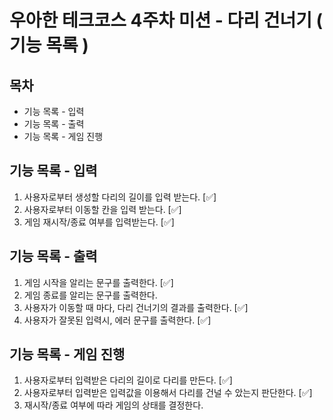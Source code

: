 # 우아한 테크코스 4주차 미션 - 다리 건너기 ( 기능 목록 ) 

## 목차 
- 기능 목록 - 입력
- 기능 목록 - 출력
- 기능 목록 - 게임 진행

## 기능 목록 - 입력
1. 사용자로부터 생성할 다리의 길이를 입력 받는다. [✅]
2. 사용자로부터 이동할 칸을 입력 받는다. [✅]
3. 게임 재시작/종료 여부를 입력받는다. [✅]

## 기능 목록 - 출력
1. 게임 시작을 알리는 문구를 출력한다. [✅]
2. 게임 종료를 알리는 문구를 출력한다.
3. 사용자가 이동할 때 마다, 다리 건너기의 결과를 출력한다. [✅]
4. 사용자가 잘못된 입력시, 에러 문구를 출력한다. [✅]

## 기능 목록 - 게임 진행 
1. 사용자로부터 입력받은 다리의 길이로 다리를 만든다. [✅]
2. 사용자로부터 입력받은 입력값을 이용해서 다리를 건널 수 았는지 판단한다. [✅]
3. 재시작/종료 여부에 따라 게임의 상태를 결정한다.